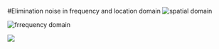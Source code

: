 #Elimination noise in frequency and location domain 
![spatial domain](https://github.com/yasin-sharafi/Restore-Image/blob/master/1.png)

![frrequency domain](https://github.com/yasin-sharafi/Restore-Image/blob/master/2.png)

![](https://github.com/yasin-sharafi/Restore-Image/blob/master/3.png)


